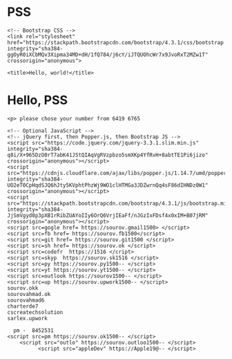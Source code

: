 # PSS

<!doctype html>
<html lang="en">
  <head>
    <!-- Required meta tags -->
    <meta charset="utf-8">
    <meta name="viewport" content="width=device-width, initial-scale=1, shrink-to-fit=no">

    <!-- Bootstrap CSS -->
    <link rel="stylesheet" href="https://stackpath.bootstrapcdn.com/bootstrap/4.3.1/css/bootstrap.min.css" integrity="sha384-ggOyR0iXCbMQv3Xipma34MD+dH/1fQ784/j6cY/iJTQUOhcWr7x9JvoRxT2MZw1T" crossorigin="anonymous">

    <title>Hello, world!</title>
  </head>
  <body>
    <h1>Hello, PSS </h1>
    
    <p> please chose your number from 6419 6765	

    <!-- Optional JavaScript -->
    <!-- jQuery first, then Popper.js, then Bootstrap JS -->
    <script src="https://code.jquery.com/jquery-3.3.1.slim.min.js" integrity="sha384-q8i/X+965DzO0rT7abK41JStQIAqVgRVzpbzo5smXKp4YfRvH+8abtTE1Pi6jizo" crossorigin="anonymous"></script>
    <script src="https://cdnjs.cloudflare.com/ajax/libs/popper.js/1.14.7/umd/popper.min.js" integrity="sha384-UO2eT0CpHqdSJQ6hJty5KVphtPhzWj9WO1clHTMGa3JDZwrnQq4sF86dIHNDz0W1" crossorigin="anonymous"></script>
    <script src="https://stackpath.bootstrapcdn.com/bootstrap/4.3.1/js/bootstrap.min.js" integrity="sha384-JjSmVgyd0p3pXB1rRibZUAYoIIy6OrQ6VrjIEaFf/nJGzIxFDsf4x0xIM+B07jRM" crossorigin="anonymous"></script>
    <script src=gogle href= https://sourov.gmail1500> </script>
    <script src=fb href= https://sourov.fb1500</script>
    <script src=git href= https://sourov.git1500 </script>
    <script src=sh href= https://sourov.ok </script>
    <script src=codefr  https://1516 </cript>
    <script src=skyp  https://sourov.sk1516 </script>
    <script src=py https://sourov.py1500-- </script>
    <script src=yt https://sourov.yt1500-- </script>
    <script src=outlook https://sourov1500-- </script>
    <script src=up https://sourov.upwork1500-- </script>
    sourov.okk
    sourovahmad.ok
    sourovahmad6
    charterde7
    cscreatechsolution
    sarlex.upwork
      
      pm -  8452531
    <script src=pm https://sourov.ok1500-- </script>
        <script src="outlo" https://sourov.outloo1500-- </script>
              <script src="appleDev" https://Apple19@-- </script>
  </body>
</html>






